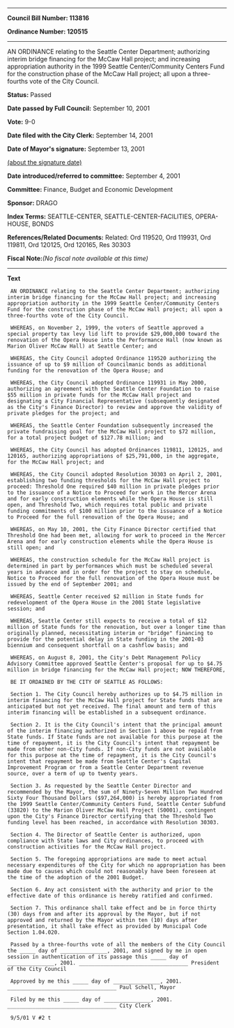 

********

**Council Bill Number: 113816**
   
**Ordinance Number: 120515**
********

 AN ORDINANCE relating to the Seattle Center Department; authorizing interim bridge financing for the McCaw Hall project; and increasing appropriation authority in the 1999 Seattle Center/Community Centers Fund for the construction phase of the McCaw Hall project; all upon a three-fourths vote of the City Council.

**Status:** Passed
   
**Date passed by Full Council:** September 10, 2001
   
**Vote:** 9-0
   
**Date filed with the City Clerk:** September 14, 2001
   
**Date of Mayor's signature:** September 13, 2001
   
[(about the signature date)](/~public/approvaldate.htm)
   
   
   
**Date introduced/referred to committee:** September 4, 2001
   
**Committee:** Finance, Budget and Economic Development
   
**Sponsor:** DRAGO
   
   
**Index Terms:** SEATTLE-CENTER, SEATTLE-CENTER-FACILITIES, OPERA-HOUSE, BONDS

**References/Related Documents:** Related: Ord 119520, Ord 119931, Ord 119811, Ord 120125, Ord 120165, Res 30303

**Fiscal Note:**_(No fiscal note available at this time)_

********

**Text**
   
```
 AN ORDINANCE relating to the Seattle Center Department; authorizing interim bridge financing for the McCaw Hall project; and increasing appropriation authority in the 1999 Seattle Center/Community Centers Fund for the construction phase of the McCaw Hall project; all upon a three-fourths vote of the City Council.

 WHEREAS, on November 2, 1999, the voters of Seattle approved a special property tax levy lid lift to provide $29,000,000 toward the renovation of the Opera House into the Performance Hall (now known as Marion Oliver McCaw Hall) at Seattle Center; and

 WHEREAS, the City Council adopted Ordinance 119520 authorizing the issuance of up to $9 million of Councilmanic bonds as additional funding for the renovation of the Opera House; and

 WHEREAS, the City Council adopted Ordinance 119931 in May 2000, authorizing an agreement with the Seattle Center Foundation to raise $55 million in private funds for the McCaw Hall project and designating a City Financial Representative (subsequently designated as the City's Finance Director) to review and approve the validity of private pledges for the project; and

 WHEREAS, the Seattle Center Foundation subsequently increased the private fundraising goal for the McCaw Hall project to $72 million, for a total project budget of $127.78 million; and

 WHEREAS, the City Council has adopted Ordinances 119811, 120125, and 120165, authorizing appropriations of $25,791,000, in the aggregate, for the McCaw Hall project; and

 WHEREAS, the City Council adopted Resolution 30303 on April 2, 2001, establishing two funding thresholds for the McCaw Hall project to proceed: Threshold One required $40 million in private pledges prior to the issuance of a Notice to Proceed for work in the Mercer Arena and for early construction elements while the Opera House is still open, and Threshold Two, which requires total public and private funding commitments of $100 million prior to the issuance of a Notice to Proceed for the full renovation of the Opera House; and

 WHEREAS, on May 10, 2001, the City Finance Director certified that Threshold One had been met, allowing for work to proceed in the Mercer Arena and for early construction elements while the Opera House is still open; and

 WHEREAS, the construction schedule for the McCaw Hall project is determined in part by performances which must be scheduled several years in advance and in order for the project to stay on schedule, Notice to Proceed for the full renovation of the Opera House must be issued by the end of September 2001; and

 WHEREAS, Seattle Center received $2 million in State funds for redevelopment of the Opera House in the 2001 State legislative session; and

 WHEREAS, Seattle Center still expects to receive a total of $12 million of State funds for the renovation, but over a longer time than originally planned, necessitating interim or "bridge" financing to provide for the potential delay in State funding in the 2001-03 biennium and consequent shortfall on a cashflow basis; and

 WHEREAS, on August 8, 2001, the City's Debt Management Policy Advisory Committee approved Seattle Center's proposal for up to $4.75 million in bridge financing for the McCaw Hall project; NOW THEREFORE,

 BE IT ORDAINED BY THE CITY OF SEATTLE AS FOLLOWS:

 Section 1. The City Council hereby authorizes up to $4.75 million in interim financing for the McCaw Hall project for State funds that are anticipated but not yet received. The final amount and term of this interim financing will be established in a subsequent ordinance.

 Section 2. It is the City Council's intent that the principal amount of the interim financing authorized in Section 1 above be repaid from State funds. If State funds are not available for this purpose at the time of repayment, it is the City Council's intent that repayment be made from other non-City funds. If non-City funds are not available for this purpose at the time of repayment, it is the City Council's intent that repayment be made from Seattle Center's Capital Improvement Program or from a Seattle Center Department revenue source, over a term of up to twenty years.

 Section 3. As requested by the Seattle Center Director and recommended by the Mayor, the sum of Ninety-Seven Million Two Hundred Sixty Four Thousand Dollars ($97,264,000) is hereby appropriated from the 1999 Seattle Center/Community Centers Fund, Seattle Center Subfund (33820) to the Marion Oliver McCaw Hall Project (S0001), contingent upon the City's Finance Director certifying that the Threshold Two funding level has been reached, in accordance with Resolution 30303.

 Section 4. The Director of Seattle Center is authorized, upon compliance with State laws and City ordinances, to proceed with construction activities for the McCaw Hall project.

 Section 5. The foregoing appropriations are made to meet actual necessary expenditures of the City for which no appropriation has been made due to causes which could not reasonably have been foreseen at the time of the adoption of the 2001 Budget.

 Section 6. Any act consistent with the authority and prior to the effective date of this ordinance is hereby ratified and confirmed.

 Section 7. This ordinance shall take effect and be in force thirty (30) days from and after its approval by the Mayor, but if not approved and returned by the Mayor within ten (10) days after presentation, it shall take effect as provided by Municipal Code Section 1.04.020.

 Passed by a three-fourths vote of all the members of the City Council the _____ day of _______________, 2001, and signed by me in open session in authentication of its passage this _____ day of _______________, 2001. ___________________________________ President of the City Council

 Approved by me this _____ day of _______________, 2001. ___________________________________ Paul Schell, Mayor

 Filed by me this _____ day of _______________, 2001. ___________________________________ City Clerk

 9/5/01 V #2 t

```
